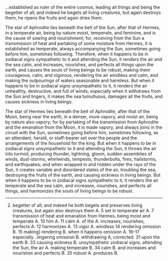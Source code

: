 ...established as ruler of the entire cosmos, leading all things and being the begetter of all; and indeed he begets all living creatures, but again destroys them, he ripens the fruits and again dries them.

The star of Aphrodite lies beneath the belt of the Sun, after that of Hermes, in a temperate air, being by nature moist, temperate, and feminine, and is the cause of sowing and nourishment; for, receiving from the Sun a transmission of heat and partaking of some moisture from Hermes, it is established as temperate, always accompanying the Sun, sometimes going before him, sometimes following. Therefore, when it happens to be in zodiacal signs sympathetic to it and attending the Sun, it renders the air and the sea calm, and increases, nourishes, and perfects all things upon the earth, and causes the souls of living beings to be robust, making them courageous, calm, and vigorous, rendering the air windless and calm, and making the outpourings of waters seasonable and harmless. But when it happens to be in zodiacal signs unsympathetic to it, it renders the air unhealthy, destructive, and full of winds; especially when it withdraws from the Sun and lingers, it makes the sea tumultuous, damages all the fruits, and causes sickness in living beings.

The star of Hermes lies beneath the belt of Aphrodite, after that of the Moon, being near the earth, in a denser, more vapory, and moist air, being by nature also vapory; for by partaking of the transmission from Aphrodite and the emanation from the Moon, it is made vapory, and always joins in the circuit with the Sun, sometimes going before him, sometimes following, as an attendant, herald, or staff-bearer set over the people and the arrangements of the household for the king. But when it happens to be in zodiacal signs unsympathetic to it and attending the Sun, it throws the air into turmoil, producing thunder, lightning, gloom, sudden assemblies of winds, dust-storms, whirlwinds, tempests, thunderbolts, fires, hailstorms, and earthquakes; and when wrapped in and hidden under the rays of the Sun, it creates variable and disordered states of the air, troubling the sea, destroying the fruits of the earth, and causing sickness in living beings. But when it happens to be in zodiacal signs sympathetic to it, it renders the air temperate and the sea calm, and increases, nourishes, and perfects all things, and harmonizes the souls of living beings to be robust.

---

2. begetter of all; and indeed he both begets and preserves living creatures, but again also destroys them A. 5 set in temperate air A. 7 transmission of heat and emanation from Hermes, being moist and temperate A. 10 him A. 11 calm A. of the A. increases, nourishes, perfects A. 12 harmonizes A. 13 vigor A. windless 14 rendering omission B. 15 making] rendering B. when it happens omission A. 16–17 especially...lingering omission B. withdrawing A, corrected. 31 upon the earth B. 33 causing sickness B. unsympathetic zodiacal signs, attending the Sun, the air A. making temperate B. 34 calm B. and increases and nourishes and perfects B. 35 robust A. produces B.